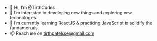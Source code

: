 - 👋 Hi, I’m @TirthCodes
- 👀 I’m interested in developing new things and exploring new technologies.
- 🌱 I’m currently learning ReactJS & practicing JavaScript to solidify the fundamentals.
- 📫 Reach me on tirthpatelcse@gmail.com


